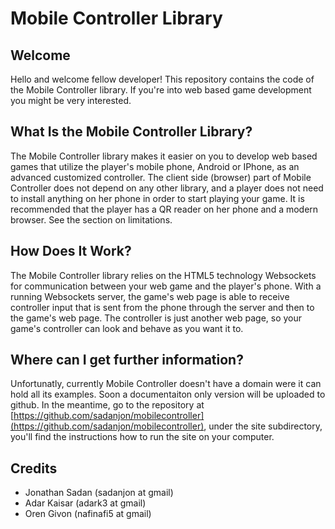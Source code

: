 Mobile Controller Library
=========================

Welcome
--------
Hello and welcome fellow developer! This repository contains the code of the Mobile Controller library. If you're into web based
game development you might be very interested.

What Is the Mobile Controller Library?
--------------------------------------
The Mobile Controller library makes it easier on you to develop web based games that utilize the player's mobile phone, Android or IPhone, as an advanced customized controller. The client side (browser) part of Mobile Controller does not depend on any other library, and a player does not need to install anything on her phone in order to start playing your game. It is recommended that the player has a QR reader on her phone and a modern browser. See the section on limitations.

How Does It Work?
-----------------
The Mobile Controller library relies on the HTML5 technology Websockets for communication between your web game and the player's phone. With a running Websockets server, the game's web page is able to receive controller input that is sent from the phone through the server and then to the game's web page. The controller is just another web page, so your game's controller can look and behave as you want it to.

Where can I get further information?
------------------------------------
Unfortunatly, currently Mobile Controller doesn't have a domain were it can hold all its examples. Soon a documentaiton only version will be uploaded to github. In the meantime, go to the repository at [https://github.com/sadanjon/mobilecontroller](https://github.com/sadanjon/mobilecontroller), under the site subdirectory, you'll find the instructions how to run the site on your computer.

Credits
-------
* Jonathan Sadan (sadanjon at gmail)
* Adar Kaisar (adark3 at gmail)
* Oren Givon (nafinafi5 at gmail)